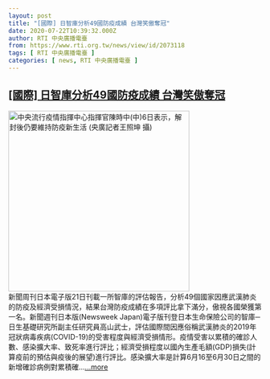 ```yaml
---
layout: post
title: "[國際] 日智庫分析49國防疫成績 台灣笑傲奪冠"
date: 2020-07-22T10:39:32.000Z
author: RTI 中央廣播電臺
from: https://www.rti.org.tw/news/view/id/2073118
tags: [ RTI 中央廣播電臺 ]
categories: [ news, RTI 中央廣播電臺 ]
---
```

<!--1595414372000-->
[[國際] 日智庫分析49國防疫成績 台灣笑傲奪冠](https://www.rti.org.tw/news/view/id/2073118)
------

<div>
<img src="https://static.rti.org.tw/assets/thumbnails/2020/06/06/0b50097c602fc38ba2cc692040941bd8.JPG" width="360" alt="中央流行疫情指揮中心指揮官陳時中(中)6日表示，解封後仍要維持防疫新生活 (央廣記者王照坤 攝)" title="中央流行疫情指揮中心指揮官陳時中(中)6日表示，解封後仍要維持防疫新生活 (央廣記者王照坤 攝)"><br>新聞周刊日本電子版21日刊載一所智庫的評估報告，分析49個國家因應武漢肺炎的防疫及經濟受損情況，結果台灣防疫成績在多項評比拿下滿分，傲視各國榮獲第一名。新聞週刊日本版(Newsweek Japan)電子版刊登日本生命保險公司的智庫─日生基礎研究所副主任研究員高山武士，評估國際間因應俗稱武漢肺炎的2019年冠狀病毒疾病(COVID-19)的受害程度與經濟受損情形。疫情受害以累積的確診人數、感染擴大率、致死率進行評比；經濟受損程度以國內生產毛額(GDP)損失(計算疫前的預估與疫後的展望)進行評比。感染擴大率是計算6月16至6月30日之間的新增確診病例對累積確...<a target="_blank" href="https://www.rti.org.tw/news/view/id/2073118">...more</a>
</div>
